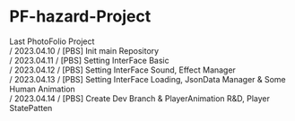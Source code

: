 # PF-hazard-Project
Last PhotoFolio Project   
   / 2023.04.10 / [PBS] Init main Repository   
   / 2023.04.11 / [PBS] Setting InterFace Basic   
   / 2023.04.12 / [PBS] Setting InterFace Sound, Effect Manager   
   / 2023.04.13 / [PBS] Setting InterFace Loading, JsonData Manager & Some Human Animation   
   / 2023.04.14 / [PBS] Create Dev Branch & PlayerAnimation R&D, Player StatePatten   